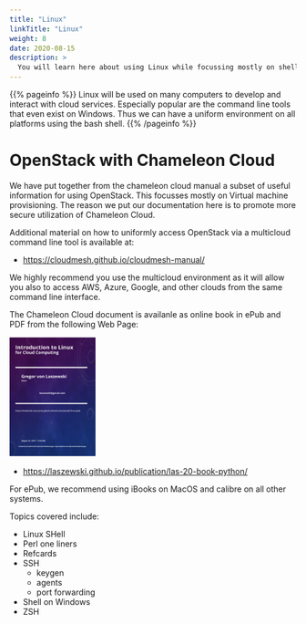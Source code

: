 ```yaml
---
title: "Linux"
linkTitle: "Linux"
weight: 8
date: 2020-08-15
description: >
  You will learn here about using Linux while focussing mostly on shell command line usage.
---
```


{{% pageinfo %}}
Linux will be used on many computers to develop and interact with cloud services. Especially popular are the command line tools that even exist on Windows. Thus we can have a uniform environment on all platforms using the bash shell.
{{% /pageinfo %}}

# OpenStack with Chameleon Cloud

We have put together from the chameleon cloud manual a subset of
useful information for using OpenStack. This focusses mostly
on Virtual machine provisioning. The reason we put our 
documentation here is to promote more secure utilization of Chameleon
Cloud.

Additional material on how to uniformly access OpenStack via a multicloud command line tool is available at:

* https://cloudmesh.github.io/cloudmesh-manual/

We highly recommend you use the multicloud environment as it will
allow you also to access AWS, Azure, Google, and other clouds from the
same command line interface.


The Chameleon Cloud document is availanle as online book in ePub and PDF from the
following Web Page:

[<img class="special-img-class" style="width:30%" src="https://raw.githubusercontent.com/laszewski/laszewski.github.io/master/book/linux/featured.png"/>](https://laszewski.github.io/book/linux/)

* <https://laszewski.github.io/publication/las-20-book-python/>

For ePub, we recommend using iBooks on MacOS and calibre on all other systems.

Topics covered include:

* Linux SHell
* Perl one liners
* Refcards
* SSH
  * keygen
  * agents
  * port forwarding
* Shell on Windows
* ZSH
  
